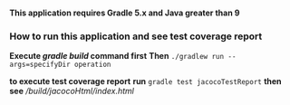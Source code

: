 #### This application requires Gradle 5.x and Java greater than 9
### How to run this application and see test coverage report

**Execute _gradle build_ command first**
**Then** `./gradlew run --args=specifyDir operation`

**to execute test coverage report**
**run** `gradle test jacocoTestReport`
**then see**  */build/jacocoHtml/index.html*	
